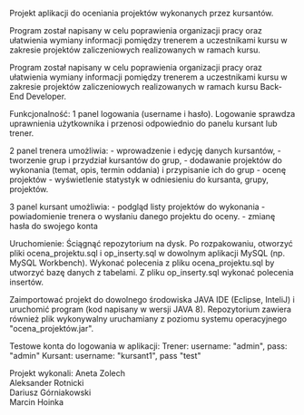 Projekt aplikacji do oceniania projektów wykonanych przez kursantów. 

Program został napisany w celu poprawienia organizacji pracy oraz ułatwienia wymiany informacji pomiędzy trenerem a uczestnikami kursu w zakresie projektów zaliczeniowych realizowanych w ramach kursu. 

Program został napisany w celu poprawienia organizacji pracy oraz ułatwienia wymiany informacji pomiędzy trenerem a uczestnikami kursu w zakresie projektów zaliczeniowych realizowanych w ramach kursu Back-End Developer. 



Funkcjonalność: 
1 panel logowania (username i hasło). 
	Logowanie sprawdza uprawnienia użytkownika i przenosi odpowiednio do panelu kursant lub trener.

2 panel trenera umożliwia:
	- wprowadzenie i edycję danych kursantów,
	- tworzenie grup i przydział kursantów do grup, 
	- dodawanie projektów do wykonania (temat, opis, termin oddania) i przypisanie ich do grup
	- ocenę projektów 
	- wyświetlenie statystyk w odniesieniu do kursanta, grupy, projektów.

3 panel kursant umożliwia: 
	- podgląd listy projektów do wykonania
	- powiadomienie trenera o wysłaniu danego projektu do oceny. 
	- zmianę hasła do swojego konta

Uruchomienie: 
Ściągnąć repozytorium na dysk. 
Po rozpakowaniu, otworzyć pliki ocena_projektu.sql i op_inserty.sql w dowolnym aplikacji MySQL (np. MySQL Workbench). 
Wykonać polecenia z pliku ocena_projektu.sql by utworzyć bazę danych z tabelami. Z pliku op_inserty.sql wykonać polecenia insertów.

Zaimportować projekt do dowolnego środowiska JAVA IDE (Eclipse, InteliJ) i uruchomić program (kod napisany w wersji JAVA 8). 
Repozytorium zawiera również plik wykonywalny uruchamiany z poziomu systemu operacyjnego "ocena_projektów.jar".

Testowe konta do logowania w aplikacji: 
Trener: username: "admin", pass: "admin"
Kursant: username: "kursant1", pass "test"


Projekt wykonali: 
Aneta Zolech<br>
Aleksander Rotnicki<br>
Dariusz Górniakowski<br>
Marcin Hoinka <br> 

